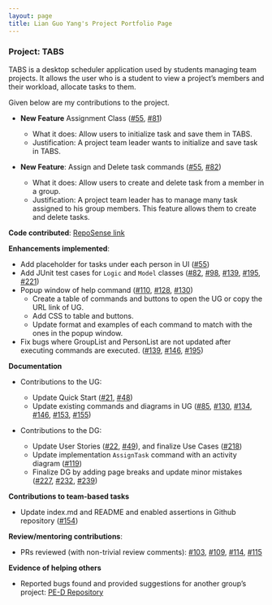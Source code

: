 ```yaml
---
layout: page
title: Lian Guo Yang's Project Portfolio Page
---
```


### Project: TABS

TABS is a desktop scheduler application used by students managing team projects.
It allows the user who is a student to view a project’s members and their workload, allocate tasks to them.

Given below are my contributions to the project.

- **New Feature** Assignment Class ([#55](https://github.com/AY2223S1-CS2103T-W10-1/tp/pull/55),
[#81](https://github.com/AY2223S1-CS2103T-W10-1/tp/pull/81))
  - What it does: Allow users to initialize task and save them in TABS.
  - Justification: A project team leader wants to initialize and save task in TABS.

- **New Feature**: Assign and Delete task commands ([#55](https://github.com/AY2223S1-CS2103T-W10-1/tp/pull/55),
[#82](https://github.com/AY2223S1-CS2103T-W10-1/tp/pull/82))
  - What it does: Allow users to create and delete task from a member in a group.
  - Justification: A project team leader has to manage many task assigned to his group members. This feature allows them to create and delete tasks.


**Code contributed**: [RepoSense link](https://nus-cs2103-ay2223s1.github.io/tp-dashboard/?search=lianguoyang&breakdown=true&sort=groupTitle&sortWithin=title&since=2022-09-16&timeframe=commit&mergegroup=&groupSelect=groupByRepos&checkedFileTypes=docs~functional-code~test-code~other)


**Enhancements implemented**:
  - Add placeholder for tasks under each person in UI ([#55](https://github.com/AY2223S1-CS2103T-W10-1/tp/pull/55))
  - Add JUnit test cases for `Logic` and `Model` classes ([#82](https://github.com/AY2223S1-CS2103T-W10-1/tp/pull/82),
[#98](https://github.com/AY2223S1-CS2103T-W10-1/tp/pull/98),
[#139](https://github.com/AY2223S1-CS2103T-W10-1/tp/pull/139),
[#195](https://github.com/AY2223S1-CS2103T-W10-1/tp/pull/195),
[#221](https://github.com/AY2223S1-CS2103T-W10-1/tp/pull/221))
  - Popup window of help command ([#110](https://github.com/AY2223S1-CS2103T-W10-1/tp/pull/110),
[#128](https://github.com/AY2223S1-CS2103T-W10-1/tp/pull/128),
[#130](https://github.com/AY2223S1-CS2103T-W10-1/tp/pull/130))
      - Create a table of commands and buttons to open the UG or copy the URL link of UG.
      - Add CSS to table and buttons.
      - Update format and examples of each command to match with the ones in the popup window.
  - Fix bugs where GroupList and PersonList are not updated after executing commands are executed.
([#139](https://github.com/AY2223S1-CS2103T-W10-1/tp/pull/139),
[#146](https://github.com/AY2223S1-CS2103T-W10-1/tp/pull/146),
[#195](https://github.com/AY2223S1-CS2103T-W10-1/tp/pull/195))


**Documentation**
- Contributions to the UG:
  - Update Quick Start ([#21](https://github.com/AY2223S1-CS2103T-W10-1/tp/pull/21),
  [#48](https://github.com/AY2223S1-CS2103T-W10-1/tp/pull/48))
  - Update existing commands and diagrams in UG ([#85](https://github.com/AY2223S1-CS2103T-W10-1/tp/pull/85),
[#130](https://github.com/AY2223S1-CS2103T-W10-1/tp/pull/130),
[#134](https://github.com/AY2223S1-CS2103T-W10-1/tp/pull/134),
[#146](https://github.com/AY2223S1-CS2103T-W10-1/tp/pull/146),
[#153](https://github.com/AY2223S1-CS2103T-W10-1/tp/pull/153),
[#155](https://github.com/AY2223S1-CS2103T-W10-1/tp/pull/155))


- Contributions to the DG:
  - Update User Stories ([#22](https://github.com/AY2223S1-CS2103T-W10-1/tp/pull/22), [#49](https://github.com/AY2223S1-CS2103T-W10-1/tp/pull/49)),
and finalize Use Cases ([#218](https://github.com/AY2223S1-CS2103T-W10-1/tp/pull/218))
  - Update implementation `AssignTask` command with an activity diagram ([#119](https://github.com/AY2223S1-CS2103T-W10-1/tp/pull/119))
  - Finalize DG by adding page breaks and update minor mistakes ([#227](https://github.com/AY2223S1-CS2103T-W10-1/tp/pull/227),
  [#232](https://github.com/AY2223S1-CS2103T-W10-1/tp/pull/232),
  [#239](https://github.com/AY2223S1-CS2103T-W10-1/tp/pull/239))


**Contributions to team-based tasks**
  - Update index.md and README and enabled assertions in Github repository ([#154](https://github.com/AY2223S1-CS2103T-W10-1/tp/pull/154))


**Review/mentoring contributions**:
- PRs reviewed (with non-trivial review comments):
[#103](https://github.com/AY2223S1-CS2103T-W10-1/tp/pull/103),
[#109](https://github.com/AY2223S1-CS2103T-W10-1/tp/pull/109),
[#114](https://github.com/AY2223S1-CS2103T-W10-1/tp/pull/114),
[#115](https://github.com/AY2223S1-CS2103T-W10-1/tp/pull/115)


**Evidence of helping others**
- Reported bugs found and provided suggestions for another group’s project: [PE-D Repository](https://github.com/LianGuoYang/ped)

